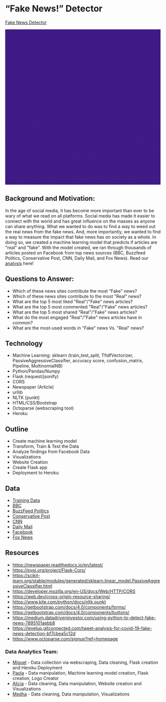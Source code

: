 # “Fake News!” Detector
[Fake News Detector](https://fake-news-detector-project.herokuapp.com/)


![Logo](Image/new_fake_logo.gif)

## Background and Motivation: 

In the age of social media, it has become more important than ever to be wary of what we read on all platforms. Social media has made it easier to connect with the world and has great influence on the masses as anyone can share anything. What we wanted to do was to find a way to weed out the real news from the fake news. And, more importantly, we wanted to find a way to measure the impact that fake news has on society as a whole. In doing so, we created a machine learning model that predicts if articles are "real" and "fake".  With the model created, we ran through thousands of articles posted on Facebook from top news sources (BBC, Buzzfeed Politics, Conservative Post, CNN, Daily Mail, and Fox News).
Read our [analysis](https://docs.google.com/document/d/1i3ppTAVp6_3ZUh6Dt7e_Zl4LL0Ynhm-JyUPqZeueA9c/edit?usp=sharing) here! 

## Questions to Answer:

  * Which of these news sites contribute the most “Fake" news?
  * Which of these news sites contribute to the most "Real" news?
  * What are the top 5 most liked "Real"/"Fake" news articles?
  * What are the top 5 most commented "Real"/"Fake" news articles?
  * What are the top 5 most shared "Real"/"Fake" news articles?
  * What do the most engaged "Real"/"Fake" news articles have in common?
  * What are the most-used words in "Fake" news Vs. "Real" news?

## Technology

 * Machine Learning: sklearn (train_test_split, TfidfVectorizer, PassiveAggressiveClassifier, accuracy score, confusion_matrix, Pipeline, MultinomialNB)
 * Python/Pandas/Numpy
 * Flask (request/jsonify)
 * CORS
 * Newspaper (Article)
 * urllib
 * NLTK (punkt)
 * HTML/CSS/Bootstrap
 * Octoparse (webscraping tool)
 * Heroku

## Outline 

 * Create  machine learning model
 * Transform, Train & Test the Data
 * Analyze findings from Facebook Data
 * Visualizations 
 * Website Creation 
 * Create Flask app
 * Deployment to Heroku

## Data

* [Training Data](https://www.kaggle.com/hassanamin/textdb3)
* [BBC](https://www.bbc.com/)
* [BuzzFeed Politics](https://www.buzzfeednews.com/section/politics)
* [Conservative Post]()
* [CNN](https://www.cnn.com/)
* [Daily Mail](https://www.dailymail.co.uk/ushome/index.html)
* [Facebook](https://www.facebook.com/)
* [Fox News](https://www.foxnews.com/)

## Resources

*  https://newspaper.readthedocs.io/en/latest/
*  https://pypi.org/project/Flask-Cors/
*  https://scikit-learn.org/stable/modules/generated/sklearn.linear_model.PassiveAggressiveClassifier.html
*  https://developer.mozilla.org/en-US/docs/Web/HTTP/CORS
*  https://web.dev/cross-origin-resource-sharing/
*  https://www.kite.com/python/docs/nltk.punkt
*  https://getbootstrap.com/docs/4.0/components/forms/
*  https://getbootstrap.com/docs/4.0/components/buttons/
*  https://medium.datadriveninvestor.com/using-python-to-detect-fake-news-7895101aebb8
*  https://levelup.gitconnected.com/tweet-analysis-for-covid-19-fake-news-detection-bf7cbea5c12d
*  https://www.octoparse.com/signup?ref=homepage


### Data Analytics Team:
* [Miguel](https://github.com/52Godfrey) - Data collection via webscraping, Data cleaning, Flask creation and Heroku Deployment 
* [Paola](https://github.com/paola1395) - Data manipulation, Machine learning model creation, Flask creation, Logo Creator
* [Alicia](https://github.com/aliciasply) - Data cleaning, Data manipulation, Website creation and Visualizations
* [Medha](https://github.com/medha795) - Data cleaning, Data manipulation, Visualizations


